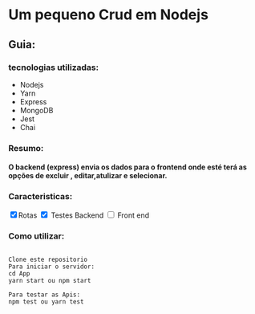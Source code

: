 # Um pequeno Crud em Nodejs
	
## Guia:
### tecnologias utilizadas:
 - Nodejs
 - Yarn
 - Express
 - MongoDB
 - Jest
 - Chai
 

 ### Resumo:
####  O backend (express) envia os dados para o frontend onde esté terá as opções de excluir , editar,atulizar e selecionar.
 ### Caracteristicas:
 <input  type="checkbox" checked="true">Rotas
 <input  type="checkbox" checked="true" > Testes Backend
 <input  type="checkbox" > Front end

### Como utilizar:
<pre>
<code> 
Clone este repositorio
Para iniciar o servidor:
cd App
yarn start ou npm start

Para testar as Apis:
npm test ou yarn test
</code>
</pre>